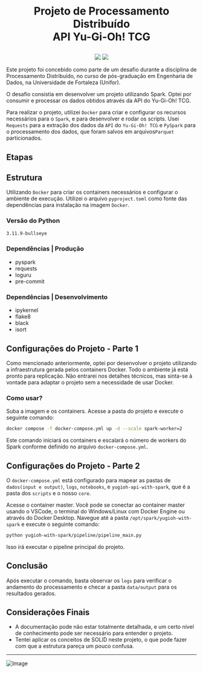 # <p align="center">Projeto de Processamento Distribuído<br>API Yu-Gi-Oh! TCG</p>

<p align="center">
<img src="http://img.shields.io/static/v1?label=LICENCA&message=...&color=GREEN&style=for-the-badge"/>
<img src="http://img.shields.io/static/v1?label=STATUS&message=N/A&color=GREEN&style=for-the-badge"/>
</p>

Este projeto foi concebido como parte de um desafio durante a disciplina de Processamento Distribuído, no curso de pós-graduação em Engenharia de Dados, na Universidade de Fortaleza (Unifor).

O desafio consistia em desenvolver um projeto utilizando Spark. Optei por consumir e processar os dados obtidos através da API do Yu-Gi-Oh! TCG.

Para realizar o projeto, utilizei <code>Docker</code> para criar e configurar os recursos necessários para o <code>Spark</code>, e para desenvolver e rodar os scripts. Usei <code>Requests</code> para a extração dos dados da <code>API</code> do <code>Yu-Gi-Oh! TCG</code> e <code>PySpark</code> para o processamento dos dados, que foram salvos em arquivos<code>Parquet</code> particionados.

## Etapas

## Estrutura

 Utilizando <code>Docker</code> para criar os containers necessários e configurar o ambiente de execução. Utilizei o arquivo <code>pyproject.toml</code> como fonte das dependências para instalação na imagem <code>Docker</code>. 

### Versão do Python
```bash
3.11.9-bullseye
```

### Dependências | Produção

- pyspark
- requests
- loguru
- pre-commit

### Dependências | Desenvolvimento

- ipykernel
- flake8
- black
- isort

## Configurações do Projeto - Parte 1

Como mencionado anteriormente, optei por desenvolver o projeto utilizando a infraestrutura gerada pelos containers Docker. Todo o ambiente já está pronto para replicação. Não entrarei nos detalhes técnicos, mas sinta-se à vontade para adaptar o projeto sem a necessidade de usar Docker.

### Como usar?

Suba a imagem e os containers. Acesse a pasta do projeto e execute o seguinte comando:

```bash
docker compose -f docker-compose.yml up -d --scale spark-worker=2
```

Este comando iniciará os containers e escalará o número de workers do Spark conforme definido no arquivo <code>docker-compose.yml</code>.


## Configurações do Projeto - Parte 2

O <code>docker-compose.yml</code> está configurado para mapear as pastas de <code>dados(input e output)</code>, <code>logs</code>, <code>notebooks</code>, e <code>yugioh-api-with-spark</code>, que é a pasta dos <code>scripts</code> e o nosso <code>core</code>.

Acesse o container master. Você pode se conectar ao container master usando o VSCode, o terminal do Windows/Linux com Docker Engine ou através do Docker Desktop. Navegue até a pasta <code>/opt/spark/yugioh-with-spark</code> e execute o seguinte comando:

```bash
python yugioh-with-spark/pipeline/pipeline_main.py
```

Isso irá executar o pipeline principal do projeto.

## Conclusão

Após executar o comando, basta observar os <code>logs</code> para verificar o andamento do processamento e checar a pasta <code>data/output</code> para os resultados gerados.

## Considerações Finais

- A documentação pode não estar totalmente detalhada, e um certo nível de conhecimento pode ser necessário para entender o projeto.
- Tentei aplicar os conceitos de SOLID neste projeto, o que pode fazer com que a estrutura pareça um pouco confusa.
<hr>

![Image](https://i.imgur.com/p4vnGAN.gif)
